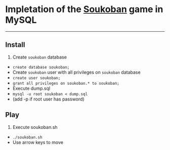 # Impletation of the [Soukoban](https://en.wikipedia.org/wiki/Sokoban) game in MySQL

---

## Install
1. Create `soukoban` database
 - `create database soukoban;`
- Create `soukoban` user with all privileges on `soukoban` database
 - `create user soukoban;`
 - `grant all privileges on soukoban.* to soukoban;`
- Execute dump.sql
 - `mysql -u root soukoban < dump.sql`
 - (add -p if root user has password)

## Play
1. Execute soukoban.sh
 - `./soukoban.sh`
- Use arrow keys to move

